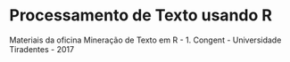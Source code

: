 # Processamento de Texto usando R
Materiais da oficina Mineração de Texto em R - 1. Congent - Universidade Tiradentes - 2017

